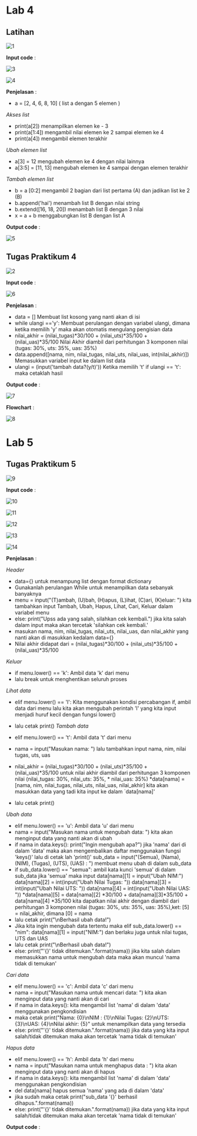 # Lab 4
## Latihan 

![1](https://user-images.githubusercontent.com/73066008/100188881-bf998b00-2f1d-11eb-8ca2-18b4264fcd2c.png)

__Input code__ :

![3](https://user-images.githubusercontent.com/73066008/100225178-63039380-2f50-11eb-8028-1360fb30acc0.png)
   
![4](https://user-images.githubusercontent.com/73066008/100225217-7151af80-2f50-11eb-96fc-96b4efacdc67.png)

__Penjelasan__ :

* a = [2, 4, 6, 8, 10] ( list a dengan 5 elemen )

_Akses list_

* print(a[2]) menampilkan elemen ke - 3
* print(a[1:4]) mengambil nilai elemen ke 2 sampai elemen ke 4
* print(a[4]) mengambil elemen terakhir

_Ubah elemen list_

* a[3] = 12 mengubah elemen ke 4 dengan nilai lainnya
* a[3:5] = [11, 13] mengubah elemen ke 4 sampai dengan elemen terakhir

_Tambah elemen list_

* b = a [0:2] mengambil 2 bagian dari list pertama (A) dan jadikan list ke 2 (B)
* b.append('hai') menambah list B dengan nilai string
* b.extend([16, 18, 20]) menambah list B dengan 3 nilai
* x = a + b menggabungkan list B dengan list A

__Output code__ :

![5](https://user-images.githubusercontent.com/73066008/100229061-3ce0f200-2f56-11eb-97e5-53569f5b7cc3.png)

## Tugas Praktikum 4

![2](https://user-images.githubusercontent.com/73066008/100228876-f095b200-2f55-11eb-94fd-503c31523a03.png)

__Input code__ :

![6](https://user-images.githubusercontent.com/73066008/100290868-e81d9580-2fae-11eb-953c-9c998c1b1498.png)

__Penjelasan__ :

* data = [] Membuat list kosong yang nanti akan di isi
* while ulangi =='y': Membuat perulangan dengan variabel ulangi, dimana ketika memilih 'y' maka akan otomatis mengulang pengisian data
* nilai_akhir = (nilai_tugas)*30/100 + (nilai_uts)*35/100 + (nilai_uas)*35/100 Nilai Akhir diambil dari perhitungan 3 komponen nilai (tugas: 30%, uts: 35%, uas: 35%)
* data.append([nama, nim, nilai_tugas, nilai_uts, nilai_uas, int(nilai_akhir)]) Memasukkan variabel input ke dalam list data
* ulangi = (input('tambah data?(y/t)')) Ketika memilih 't' if ulangi == 't': maka cetaklah hasil

__Output code__ :

![7](https://user-images.githubusercontent.com/73066008/100290888-f2d82a80-2fae-11eb-8036-07ae24ac5dad.png)

__Flowchart__ :

![8](https://user-images.githubusercontent.com/73066008/100294630-fa510100-2fb9-11eb-8f7b-ab4d0b9dc200.png)

# Lab 5
## Tugas Praktikum 5

![9](https://user-images.githubusercontent.com/73066008/100308112-20869900-2fda-11eb-8ee4-e7f22b11f4f7.png)

__Input code__ :

![10](https://user-images.githubusercontent.com/73066008/100311201-cf7aa300-2fe1-11eb-96ff-7174d88d23e2.png)

![11](https://user-images.githubusercontent.com/73066008/100311223-d73a4780-2fe1-11eb-8336-5013bdd4165d.png)

![12](https://user-images.githubusercontent.com/73066008/100311232-df928280-2fe1-11eb-95f6-fcb324a57a03.png)

![13](https://user-images.githubusercontent.com/73066008/100311241-e5886380-2fe1-11eb-8385-dd714ee5b9a2.png)

![14](https://user-images.githubusercontent.com/73066008/100311255-ed480800-2fe1-11eb-9c59-321a0a4c25c7.png)

__Penjelasan__ :

_Header_

* data={} untuk menampung list dengan format dictionary
* Gunakanlah perulangan While untuk menampilkan data sebanyak banyaknya
* menu = input("(T)ambah, (U)bah, (H)apus, (L)ihat, (C)ari, (K)eluar: ") kita tambahkan input Tambah, Ubah, Hapus, Lihat, Cari, Keluar dalam variabel menu
* else: print("Upss ada yang salah, silahkan cek kembali.") jika kita salah dalam input maka akan tercetak 'silahkan cek kembali.'
* masukan nama, nim, nilai_tugas, nilai_uts, nilai_uas, dan nilai_akhir yang nanti akan di masukkan kedalam data={}
* Nilai akhir didapat dari = (nilai_tugas)*30/100 + (nilai_uts)*35/100 + (nilai_uas)*35/100

_Keluar_

* if menu.lower() == 'k': Ambil data 'k' dari menu
* lalu break untuk menghentikan seluruh proses

_Lihat data_

* elif menu.lower() == 'l': Kita menggunakan kondisi percabangan if, ambil data dari menu lalu kita akan mengubah perintah 'l' yang kita input menjadi huruf kecil dengan fungsi lower()
* lalu cetak print()
_Tambah data_

* elif menu.lower() == 't': Ambil data 't' dari menu
* nama = input("Masukan nama: ") lalu tambahkan input nama, nim, nilai tugas, uts, uas
* nilai_akhir = (nilai_tugas)*30/100 + (nilai_uts)*35/100 + (nilai_uas)*35/100 untuk nilai akhir diambil dari perhitungan 3 komponen nilai (nilai_tugas: 30%, nilai_uts: 35%, * nilai_uas: 35%)
*data[nama] = [nama, nim, nilai_tugas, nilai_uts, nilai_uas, nilai_akhir] kita akan masukkan data yang tadi kita input ke dalam `data[nama]'
* lalu cetak print()

_Ubah data_

* elif menu.lower() == 'u': Ambil data 'u' dari menu
* nama = input("Masukan nama untuk mengubah data: ") kita akan menginput data yang nanti akan di ubah
* if nama in data.keys(): print("Ingin mengubah apa?") jika 'nama' dari di dalam 'data' maka akan mengembalikan daftar menggunakan fungsi 'keys()' lalu di cetak lah 'print()'
sub_data = input("(Semua), (Nama), (NIM), (Tugas), (UTS), (UAS) : ") membuat menu ubah di dalam sub_data
* if sub_data.lower() == "semua": ambil kata kunci 'semua' di dalam sub_data jika 'semua' maka input data[nama][1] = input("Ubah NIM:") data[nama][2] = int(input("Ubah Nilai Tugas: ")) data[nama][3] = int(input("Ubah Nilai UTS: ")) data[nama][4] = int(input("Ubah Nilai UAS: "))
*data[nama][5] = data[nama][2] *30/100 + data[nama][3]*35/100 + data[nama][4] *35/100 kita dapatkan nilai akhir dengan diambil dari perhitungan 3 komponen nilai (tugas: 30%, uts: 35%, uas: 35%),ket: [5] = nilai_akhir, dimana [0] = nama
* lalu cetak print("\nBerhasil ubah data!")
* Jika kita ingin mengubah data tertentu maka elif sub_data.lower() == "nim": data[nama][1] = input("NIM:") dan berlaku juga untuk nilai tugas, UTS dan UAS
* lalu cetak print("\nBerhasil ubah data!")
* else: print("'{}' tidak ditemukan.".format(nama)) jika kita salah dalam memasukkan nama untuk mengubah data maka akan muncul 'nama tidak di temukan'

_Cari data_

* elif menu.lower() == 'c': Ambil data 'c' dari menu
* nama = input("Masukan nama untuk mencari data: ") kita akan menginput data yang nanti akan di cari
* if nama in data.keys(): kita mengambil list 'nama' di dalam 'data' menggunakan pengkondisian
* maka cetak print("Nama: {0}\nNIM : {1}\nNilai Tugas: {2}\nUTS: {3}\nUAS: {4}\nNilai akhir: {5}" untuk menampilkan data yang tersedia
* else: print("'{}' tidak ditemukan.".format(nama)) jika data yang kita input salah/tidak ditemukan maka akan tercetak 'nama tidak di temukan'

_Hapus data_

* elif menu.lower() == 'h': Ambil data 'h' dari menu
* nama = input("Masukan nama untuk menghapus data : ") kita akan menginput data yang nanti akan di hapus
* if nama in data.keys(): kita mengambil list 'nama' di dalam 'data' menggunakan pengkondisian
* del data[nama] hapus semua 'nama' yang ada di dalam 'data'
* jika sudah maka cetak print("sub_data '{}' berhasil dihapus.".format(nama))
* else: print("'{}' tidak ditemukan.".format(nama)) jika data yang kita input salah/tidak ditemukan maka akan tercetak 'nama tidak di temukan'

__Output code__ :



